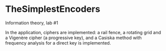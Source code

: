 # TheSimplestEncoders
Information theory, lab #1

In the application, ciphers are implemented: a rail fence, a rotating grid and a Vigenère cipher (a progressive key), and a Casiska method with frequency analysis for a direct key is implemented.
